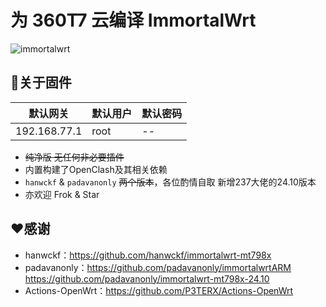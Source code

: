 # 为 360T7 云编译 ImmortalWrt
![immortalwrt](logo.png)

## 🤖关于固件

  | 默认网关    | 默认用户     | 默认密码     |
  | -------- | -------- | -------- |
  | 192.168.77.1 | root | -- |

- ~~纯净版 无任何非必要插件~~
- 内置构建了OpenClash及其相关依赖
- `hanwckf` & `padavanonly` ~~两个版本~~，各位酌情自取
   新增237大佬的24.10版本
- 亦欢迎 Frok & Star

## ❤️感谢
- hanwckf：https://github.com/hanwckf/immortalwrt-mt798x  
- padavanonly：https://github.com/padavanonly/immortalwrtARM
               https://github.com/padavanonly/immortalwrt-mt798x-24.10
- Actions-OpenWrt：https://github.com/P3TERX/Actions-OpenWrt
